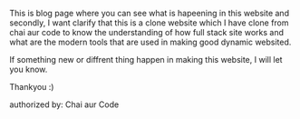 This is blog page where you can see what is hapeening in this website and secondly, I want clarify that this is a clone website which I have clone from chai aur code to know the understanding of how full stack site works and what are the modern tools that are used in making good dynamic websited.

If something new or diffrent thing happen in making this website, I will let you know.

Thankyou :)

authorized by: Chai aur Code
